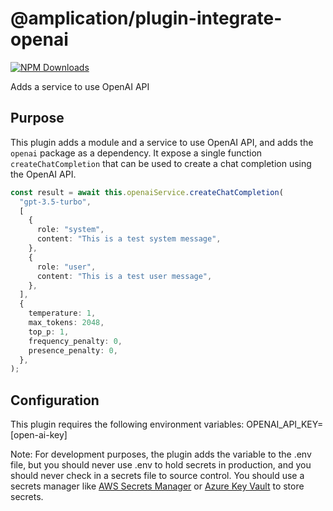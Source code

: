 # @amplication/plugin-integrate-openai

[![NPM Downloads](https://img.shields.io/npm/dt/@amplication/plugin-integrate-openai)](https://www.npmjs.com/package/@amplication/plugin-integrate-openai)

Adds a service to use OpenAI API

## Purpose

This plugin adds a module and a service to use OpenAI API, and adds the `openai` package as a dependency.
It expose a single function `createChatCompletion` that can be used to create a chat completion using the OpenAI API.

```ts
const result = await this.openaiService.createChatCompletion(
  "gpt-3.5-turbo",
  [
    {
      role: "system",
      content: "This is a test system message",
    },
    {
      role: "user",
      content: "This is a test user message",
    },
  ],
  {
    temperature: 1,
    max_tokens: 2048,
    top_p: 1,
    frequency_penalty: 0,
    presence_penalty: 0,
  },
);
```

## Configuration

This plugin requires the following environment variables:
OPENAI_API_KEY=[open-ai-key]

Note:
For development purposes, the plugin adds the variable to the .env file, but you should never use .env to hold secrets in production, and you should never check in a secrets file to source control.
You should use a secrets manager like [AWS Secrets Manager](https://aws.amazon.com/secrets-manager/) or [Azure Key Vault](https://azure.microsoft.com/en-us/services/key-vault/) to store secrets.

